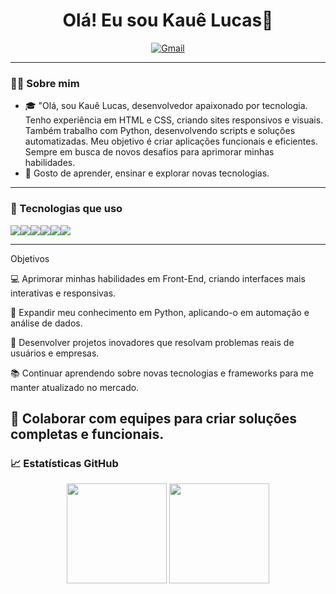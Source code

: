 <h1 align="center">Olá! Eu sou Kauê Lucas👋</h1>

<p align="center">
  <a href="kauefilho333@gmail.com">
    <img src="https://img.shields.io/badge/Gmail-red?style=flat-square&logo=gmail&logoColor=white" alt="Gmail">
  </a>
</p>

---

### 👨‍🏫 Sobre mim

- 🎓 "Olá, sou Kauê Lucas, desenvolvedor apaixonado por tecnologia. Tenho experiência em HTML e CSS, criando sites responsivos e visuais. Também trabalho com Python, desenvolvendo scripts e soluções automatizadas. Meu objetivo é criar aplicações funcionais e eficientes. Sempre em busca de novos desafios para aprimorar minhas habilidades.
- 💬 Gosto de aprender, ensinar e explorar novas tecnologias.

---

### 🚀 Tecnologias que uso

<p style="display: flex; flex-wrap: wrap;">
  <img src="https://img.shields.io/badge/Python-3776AB?style=for-the-badge&logo=python&logoColor=white" />
  <img src="https://img.shields.io/badge/HTML5-E34F26?style=for-the-badge&logo=html5&logoColor=white" />
  <img src="https://img.shields.io/badge/CSS3-1572B6?style=for-the-badge&logo=css3&logoColor=white" />
  <img src="https://img.shields.io/badge/JavaScript-F7DF1E?style=for-the-badge&logo=javascript&logoColor=black" />
  <img src="https://img.shields.io/badge/Git-F05032?style=for-the-badge&logo=git&logoColor=white" />
  <img src="https://img.shields.io/badge/Linux-FCC624?style=for-the-badge&logo=linux&logoColor=black" />
</p>

---
Objetivos 

💻 Aprimorar minhas habilidades em Front-End, criando interfaces mais interativas e responsivas.

🐍 Expandir meu conhecimento em Python, aplicando-o em automação e análise de dados.

🚀 Desenvolver projetos inovadores que resolvam problemas reais de usuários e empresas.

📚 Continuar aprendendo sobre novas tecnologias e frameworks para me manter atualizado no mercado.

🤝 Colaborar com equipes para criar soluções completas e funcionais.
---

### 📈 Estatísticas GitHub

<p align="center">
  <img height="160em" src="https://github-readme-stats.vercel.app/api?username=kauelucas07&show_icons=true&theme=tokyonight" />
  <img height="160em" src="https://github-readme-stats.vercel.app/api/top-langs/?username=kauelucas07&layout=compact&theme=tokyonight"/>
</p>
